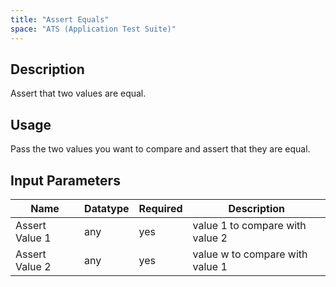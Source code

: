 ```yaml
---
title: "Assert Equals"
space: "ATS (Application Test Suite)"
---
```

## Description

Assert that two values are equal.

## Usage

Pass the two values you want to compare and assert that they are equal.

## Input Parameters

Name | Datatype | Required | Description
---- |--------| -------|---------------
Assert Value 1 | any | yes | value 1 to compare with value 2
Assert Value 2 | any | yes | value w to compare with value 1
